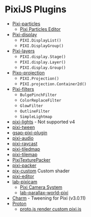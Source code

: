 # PixiJS Plugins

- [Pixi-particles](https://github.com/pixijs/pixi-particles)
  - [Pixi Particles Editor](http://pixijs.github.io/pixi-particles-editor/)
- [Pixi-display](http://pixijs.github.io/examples/required/plugins/pixi-display.js) 
  - `PIXI.DisplayList()`
  - `PIXI.DisplayGroup()`
- [Pixi-layers](http://pixijs.github.io/examples/required/plugins/pixi-layers.js)
  - `PIXI.display.Stage()`
  - `PIXI.display.Layer()`
  - `PIXI.display.Group()`
- [Pixo-projection](http://pixijs.github.io/examples/required/plugins/pixi-projection.js)
  - `PIXI.Projection()`
  - `PIXI.projection.Container2d()`
- [Pixi-filters](http://pixijs.github.io/examples/required/plugins/pixi-extra-filters.js) 
  - `BulgePinchFilter`
  - `ColorReplaceFilter`
  - `GlowFilter`
  - `OutlineFilter`
  - `SimpleLightmap`
- [pixi-lights](https://github.com/pixijs/pixi-lights) - Not supported v4
- [pixi-tween](https://github.com/Nazariglez/pixi-tween)
- [gsap-pixi-plugin](https://github.com/noprotocol/gsap-pixi-plugin)
- [pixi-audio](https://github.com/Nazariglez/pixi-audio)
- [pixi-raycast](https://github.com/lewispollard/pixi-raycast)
- [pixi-tiledmap](https://github.com/riebel/pixi-tiledmap)
- [pixi-tilemap](https://github.com/pixijs/pixi-tilemap)
- [PixiTexturePacker](https://github.com/SebastianNette/PixiTexturePacker)
- [pixi-packer](https://github.com/Gamevy/pixi-packer)
- [pix-custom](https://github.com/edankwan/pixi-custom) Custom shader
- [pixi-editor](https://github.com/antirek/pixi-editor)
- [lab-pixicam](https://github.com/georgiee/lab-pixicam) 
  - [Pixi Camera System](http://www.kaleadis.de/lab/04-pixi-cam/)
  - [lab-parallax-world-pixi](http://georgiee.github.io/lab-parallax-world-pixi/)
- [Charm](https://github.com/kittykatattack/charm) - Tweening for Pixi (v3.0.11)
- [Proton](http://www.a-jie.cn/proton/) 
  - [proto.js render custom pixi.js](http://www.a-jie.cn/proton/example/render/custom/pixijs.html)
